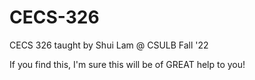 # CECS-326
CECS 326 taught by Shui Lam @ CSULB Fall '22

If you find this, I'm sure this will be of GREAT help to you!
